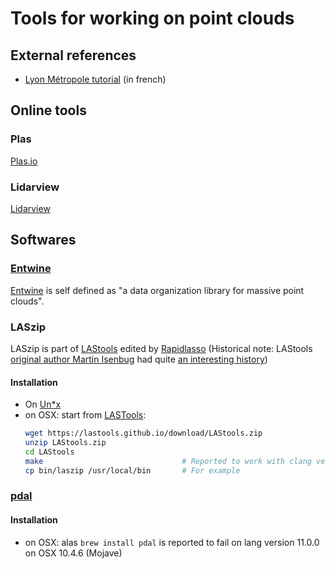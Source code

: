 # Tools for working on point clouds

## External references

 * [Lyon Métropole tutorial]( https://data.grandlyon.com/actualites/traitement-du-nuage-de-points-avec-des-outils-libres) (in french)

## Online tools

### Plas
[Plas.io](https://plas.io/)

### Lidarview
[Lidarview](http://lidarview.com/)

## Softwares

### [Entwine](https://entwine.io/)
[Entwine](https://entwine.io/) is self defined as "a data organization library for massive point clouds".

### LASzip
LASzip is part of [LAStools](http://lastools.org/) edited by [Rapidlasso](http://rapidlasso.de/) 
(Historical note: LAStools [original author Martin Isenbug](https://lidarmag.com/2021/10/30/in-memoriam-martin-isenburg-1972-2021/)
had quite
[an interesting history](https://gis.stackexchange.com/questions/306418/difference-between-lastools-liblas-and-pdal))
  
#### Installation
  - On [Un*x](https://laszip.org/)
  - on OSX: start from [LASTools](https://lastools.github.io/):
       ```bash
       wget https://lastools.github.io/download/LAStools.zip
       unzip LAStools.zip
       cd LAStools
       make                               # Reported to work with clang version 11.0.0 on OSX 10.4.6 (Mojave)
       cp bin/laszip /usr/local/bin       # For example
       ```

### [pdal](http://pdal.io/)

#### Installation
 - on OSX: alas `brew install pdal` is reported to fail on lang version 11.0.0 on OSX 10.4.6 (Mojave)



